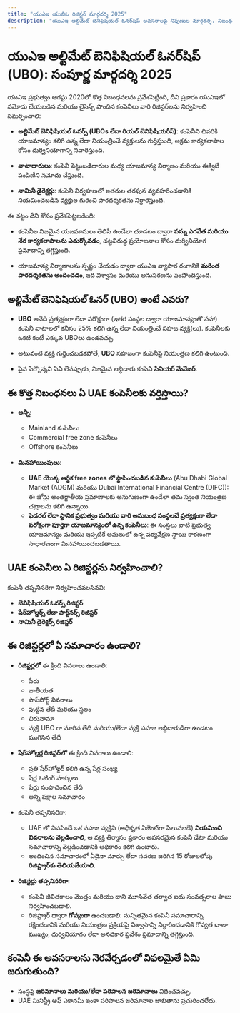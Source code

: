 ```yaml
---
title: "యుఎఇ యుబిఓ రిజిస్టర్ మార్గదర్శి 2025"
description: "యుఎఇ అల్టిమేట్ బెనిఫిషియల్ ఓనర్‌షిప్ అవసరాలపై నిపుణుల మార్గదర్శి. నిబంధనలు, అనుసరణ మరియు నివేదిక బాధ్యతల పూర్తి అవలోకనం."
---
```


# యుఎఇ అల్టిమేట్ బెనిఫిషియల్ ఓనర్‌షిప్ (UBO): సంపూర్ణ మార్గదర్శి 2025

యుఎఇ ప్రభుత్వం ఆగస్టు 2020లో కొత్త నిబంధనలను ప్రవేశపెట్టింది, దీని ప్రకారం యుఎఇలో నమోదు చేయబడిన మరియు లైసెన్స్ పొందిన కంపెనీలు వారి రిజిస్టర్‌లను నిర్వహించి సమర్పించాలి:

- **అల్టిమేట్ బెనిఫిషియల్ ఓనర్స్ (UBOs లేదా రియల్ బెనిఫిషియరీస్)**: కంపెనీని చివరికి యాజమాన్యం కలిగి ఉన్న లేదా నియంత్రించే వ్యక్తులను గుర్తిస్తుంది, అక్రమ కార్యకలాపాల కోసం దుర్వినియోగాన్ని నివారిస్తుంది.

- **వాటాదారులు**: కంపెనీ పెట్టుబడిదారుల మధ్య యాజమాన్య నిర్మాణం మరియు ఈక్విటీ పంపిణీని నమోదు చేస్తుంది.

- **నామినీ డైరెక్టర్లు**: కంపెనీ నిర్వహణలో ఇతరుల తరఫున వ్యవహరించడానికి నియమించబడిన వ్యక్తుల గురించి పారదర్శకతను నిర్ధారిస్తుంది.

ఈ చట్టం దీని కోసం ప్రవేశపెట్టబడింది:

- కంపెనీల నిజమైన యజమానులు తెలిసి ఉండేలా చూడటం ద్వారా **పన్ను ఎగవేత మరియు నేర కార్యకలాపాలను ఎదుర్కోవడం**, చట్టవిరుద్ధ ప్రయోజనాల కోసం దుర్వినియోగ ప్రమాదాన్ని తగ్గిస్తుంది.

- యాజమాన్య నిర్మాణాలను స్పష్టం చేయడం ద్వారా యుఎఇ వ్యాపార రంగానికి **మరింత పారదర్శకతను అందించడం**, ఇది విశ్వాసం మరియు అనుసరణను పెంపొందిస్తుంది.

## అల్టిమేట్ బెనిఫిషియల్ ఓనర్ (UBO) అంటే ఎవరు?

- **UBO** అనేది ప్రత్యక్షంగా లేదా పరోక్షంగా (ఇతర సంస్థల ద్వారా యాజమాన్యంతో సహా) కంపెనీ వాటాలలో కనీసం 25% కలిగి ఉన్న లేదా నియంత్రించే సహజ వ్యక్తి(లు). కంపెనీలకు ఒకటి కంటే ఎక్కువ UBOలు ఉండవచ్చు.

- అటువంటి వ్యక్తి గుర్తించబడకపోతే, **UBO** సహజంగా కంపెనీపై నియంత్రణ కలిగి ఉంటుంది.

- పైన పేర్కొన్నవి ఏవీ లేనప్పుడు, నిజమైన లబ్ధిదారు కంపెనీ **సీనియర్ మేనేజర్**.

## ఈ కొత్త నిబంధనలు ఏ UAE కంపెనీలకు వర్తిస్తాయి?

- **అన్నీ**:
  - Mainland కంపెనీలు
  - Commercial free zone కంపెనీలు
  - Offshore కంపెనీలు

- **మినహాయింపులు**:
  - **UAE యొక్క ఆర్థిక free zones లో స్థాపించబడిన కంపెనీలు** (Abu Dhabi Global Market (ADGM) మరియు Dubai International Financial Centre (DIFC)): ఈ జోన్లు అంతర్జాతీయ ప్రమాణాలకు అనుగుణంగా ఉండేలా తమ స్వంత నియంత్రణ చట్రాలను కలిగి ఉన్నాయి.
  - **ఫెడరల్ లేదా స్థానిక ప్రభుత్వం మరియు వారి అనుబంధ సంస్థలచే ప్రత్యక్షంగా లేదా పరోక్షంగా పూర్తిగా యాజమాన్యంలో ఉన్న కంపెనీలు**: ఈ సంస్థలు వాటి ప్రభుత్వ యాజమాన్యం మరియు ఇప్పటికే అమలులో ఉన్న పర్యవేక్షణ స్థాయి కారణంగా సాధారణంగా మినహాయించబడతాయి.

## UAE కంపెనీలు ఏ రిజిస్టర్లను నిర్వహించాలి?

కంపెనీ తప్పనిసరిగా నిర్వహించవలసినవి:

- **బెనిఫిషియల్ ఓనర్స్ రిజిస్టర్**
- **షేర్‌హోల్డర్స్ లేదా పార్ట్‌నర్స్ రిజిస్టర్**
- **నామినీ డైరెక్టర్స్ రిజిస్టర్**

## ఈ రిజిస్టర్లలో ఏ సమాచారం ఉండాలి?

- **రిజిస్టర్లలో** ఈ క్రింది వివరాలు ఉండాలి:
  - పేరు
  - జాతీయత
  - పాస్‌పోర్ట్ వివరాలు
  - పుట్టిన తేదీ మరియు స్థలం
  - చిరునామా
  - వ్యక్తి UBO గా మారిన తేదీ మరియు/లేదా వ్యక్తి సహజ లబ్ధిదారుడిగా ఉండటం ముగిసిన తేదీ

- **షేర్‌హోల్డర్ల రిజిస్టర్‌లో** ఈ క్రింది వివరాలు ఉండాలి:
  - ప్రతి షేర్‌హోల్డర్ కలిగి ఉన్న షేర్ల సంఖ్య
  - షేర్ల ఓటింగ్ హక్కులు
  - షేర్లు సంపాదించిన తేదీ
  - అన్ని పక్షాల సమాచారం

- కంపెనీ తప్పనిసరిగా:
  - UAE లో నివసించే ఒక సహజ వ్యక్తిని (అధీకృత ఏజెంట్‌గా పిలువబడే) **నియమించి వివరాలను వెల్లడించాలి**, ఆ వ్యక్తి తీర్మానం ప్రకారం అవసరమైన కంపెనీ డేటా మరియు సమాచారాన్ని వెల్లడించడానికి అధికారం కలిగి ఉంటారు.
  - అందించిన సమాచారంలో ఏదైనా మార్పు లేదా సవరణ జరిగిన 15 రోజులలోపు **రిజిస్ట్రార్‌కు తెలియజేయాలి**.

- **రిజిస్టర్లు తప్పనిసరిగా**:
  - కంపెనీ జీవితకాలం మొత్తం మరియు దాని మూసివేత తర్వాత ఐదు సంవత్సరాల పాటు నిర్వహించబడాలి.
  - రిజిస్ట్రార్ ద్వారా **గోప్యంగా** ఉంచబడాలి: సున్నితమైన కంపెనీ సమాచారాన్ని రక్షించడానికి మరియు నియంత్రణ ప్రక్రియపై విశ్వాసాన్ని నిర్ధారించడానికి గోప్యత చాలా ముఖ్యం, దుర్వినియోగం లేదా అనధికార ప్రవేశం ప్రమాదాన్ని తగ్గిస్తుంది.

## కంపెనీ ఈ అవసరాలను నెరవేర్చడంలో విఫలమైతే ఏమి జరుగుతుంది?

- సంస్థపై **జరిమానాలు మరియు/లేదా పరిపాలన జరిమానాలు** విధించవచ్చు.
- UAE మినిస్ట్రీ ఆఫ్ ఎకానమీ ఇంకా పరిపాలన జరిమానాల జాబితాను ప్రచురించలేదు.
